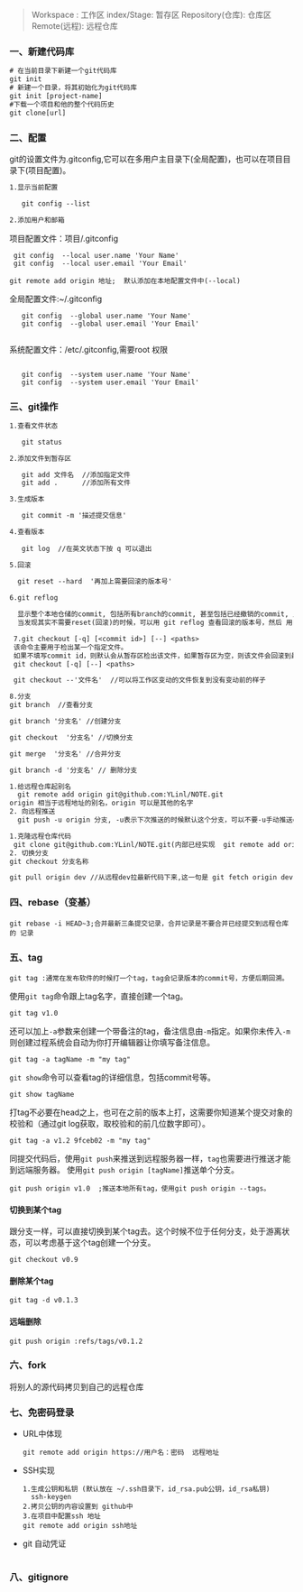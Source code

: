 #

>Workspace : 工作区
>index/Stage: 暂存区
>Repository(仓库): 仓库区
>Remote(远程): 远程仓库

### 一、新建代码库

``` txt
# 在当前目录下新建一个git代码库
git init
# 新建一个目录，将其初始化为git代码库
git init [project-name]
#下载一个项目和他的整个代码历史
git clone[url]
```

### 二、配置

git的设置文件为.gitconfig,它可以在多用户主目录下(全局配置)，也可以在项目目录下(项目配置)。

```txt
1.显示当前配置

   git config --list

2.添加用户和邮箱
```

项目配置文件：项目/.gitconfig

```
 git config  --local user.name 'Your Name'
 git config  --local user.email 'Your Email'
```

 ```
git remote add origin 地址;  默认添加在本地配置文件中(--local)
 ```



全局配置文件:~/.gitconfig 

```
   git config  --global user.name 'Your Name'
   git config  --global user.email 'Your Email'
   
```

系统配置文件：/etc/.gitconfig,需要root 权限

```

   git config  --system user.name 'Your Name'
   git config  --system user.email 'Your Email'
```



### 三、git操作

``` txt
1.查看文件状态

   git status

2.添加文件到暂存区  

   git add 文件名  //添加指定文件
   git add .      //添加所有文件

3.生成版本

   git commit -m '描述提交信息'

4.查看版本
  
   git log  //在英文状态下按 q 可以退出

5.回滚
 
  git reset --hard  '再加上需要回滚的版本号'

6.git reflog

  显示整个本地仓储的commit, 包括所有branch的commit, 甚至包括已经撤销的commit, 只要HEAD发生了变化, 就会在reflog里面看得到. git log只包括当前分支的commit.
  当发现其实不需要reset(回滚)的时候，可以用 git reflog 查看回滚的版本号，然后 用 git reset --hard  '再加上需要撤销回滚的版本号'

 7.git checkout [-q] [<commit id>] [--] <paths>
 该命令主要用于检出某一个指定文件。
 如果不填写commit id，则默认会从暂存区检出该文件，如果暂存区为空，则该文件会回滚到最近一次的提交状态。当暂存区为空，如果我们想要放弃对某一个文件的修改，可以用这个命令进行撤销：
 git checkout [-q] [--] <paths>

 git checkout --'文件名'  //可以将工作区变动的文件恢复到没有变动前的样子

8.分支
git branch  //查看分支

git branch '分支名' //创建分支

git checkout  '分支名' //切换分支

git merge  '分支名' //合并分支

git branch -d '分支名' // 删除分支
```

 ```txt
1.给远程仓库起别名
   git remote add origin git@github.com:YLinl/NOTE.git
origin 相当于远程地址的别名，origin 可以是其他的名字
2. 向远程推送
   git push -u origin 分支, -u表示下次推送的时候默认这个分支，可以不要-u手动推送git push origin dev

 ```

 ```txt
1.克隆远程仓库代码
  git clone git@github.com:YLinl/NOTE.git(内部已经实现  git remote add origin 远程仓库地址)
2. 切换分支
git checkout 分支名称
 ```

```txt
git pull origin dev //从远程dev拉最新代码下来,这一句是 git fetch origin dev 和 git merge origin 的简写
```

### 四、rebase（变基）

```
git rebase -i HEAD~3;合并最新三条提交记录，合并记录是不要合并已经提交到远程仓库的 记录
```

### 五、tag

```
git tag :通常在发布软件的时候打一个tag，tag会记录版本的commit号，方便后期回溯。
```

使用`git tag`命令跟上tag名字，直接创建一个tag。

```
git tag v1.0
```

还可以加上`-a`参数来创建一个带备注的tag，备注信息由`-m`指定。如果你未传入`-m`则创建过程系统会自动为你打开编辑器让你填写备注信息。

```
git tag -a tagName -m "my tag"
```

`git show`命令可以查看tag的详细信息，包括commit号等。

```
git show tagName
```

打tag不必要在head之上，也可在之前的版本上打，这需要你知道某个提交对象的校验和（通过git log获取，取校验和的前几位数字即可）。

```
git tag -a v1.2 9fceb02 -m "my tag"
```

同提交代码后，使用`git push`来推送到远程服务器一样，`tag`也需要进行推送才能到远端服务器。
使用`git push origin [tagName]`推送单个分支。

```
git push origin v1.0  ;推送本地所有tag，使用git push origin --tags。
```

#### 切换到某个tag

跟分支一样，可以直接切换到某个tag去。这个时候不位于任何分支，处于游离状态，可以考虑基于这个tag创建一个分支。

```
git checkout v0.9
```

#### 删除某个tag

```
git tag -d v0.1.3
```

#### 远端删除

```
git push origin :refs/tags/v0.1.2
```

### 六、fork

将别人的源代码拷贝到自己的远程仓库

### 七、免密码登录

* URL中体现

  ```
  git remote add origin https://用户名：密码  远程地址
  ```

* SSH实现

  ```
  1.生成公钥和私钥 (默认放在 ~/.ssh目录下，id_rsa.pub公钥，id_rsa私钥)
    ssh-keygen
  2.拷贝公钥的内容设置到 github中  
  3.在项目中配置ssh 地址
  git remote add origin ssh地址
  ```

* git 自动凭证

  ```
  
  ```

### 八、gitignore

